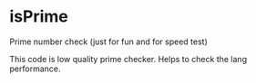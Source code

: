# isPrime
Prime number check (just for fun and for speed test)

This code is low quality prime checker.
Helps to check the lang performance.
